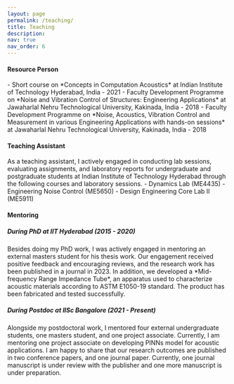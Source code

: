 ```yaml
---
layout: page
permalink: /teaching/
title: Teaching
description: 
nav: true
nav_order: 6
---
```

<h4> Resource Person </h4>
- Short course on *Concepts in Computation Acoustics* at Indian Institute of Technology Hyderabad, India - 2021
- Faculty Development Programme on *Noise and Vibration Control of Structures: Engineering Applications* at Jawaharlal Nehru Technological University, Kakinada, India - 2018
- Faculty Development Programme on *Noise, Acoustics, Vibration Control and Measurement in various Engineering Applications with hands-on sessions* at Jawaharlal Nehru Technological University, Kakinada, India - 2018

<h4> Teaching Assistant </h4>
As a teaching assistant, I actively engaged in conducting lab sessions, evaluating assignments, and laboratory reports for undergraduate and postgraduate students at Indian Institute of Technology Hyderabad through the following courses and laboratory sessions.
- Dynamics Lab (ME4435)
- Engineering Noise Control (ME5650)
- Design Engineering Core Lab II (ME5911)

<h4> Mentoring </h4>
<h5> During PhD at IIT Hyderabad (2015 - 2020) </h5> 
Besides doing my PhD work, I was actively engaged in mentoring an external masters student for his thesis work. Our engagement received positive feedback and encouraging reviews, and the research work has been published in a journal in 2023. In addition, we developed a *Mid-frequency Range Impedance Tube*, an apparatus used to characterize acoustic materials according to ASTM E1050-19 standard. The product has been fabricated and tested successfully.

<h5> During Postdoc at IISc Bangalore (2021 - Present) </h5>
Alongside my postdoctoral work, I mentored four external undergraduate students, one masters student, and one project associate. Currently, I am mentoring one project associate on developing PINNs model for acoustic applications. I am happy to share that our research outcomes are published in two conference papers, and one journal paper. Currently, one journal manuscript is under review with the publisher and one more manuscript is under preparation. 
